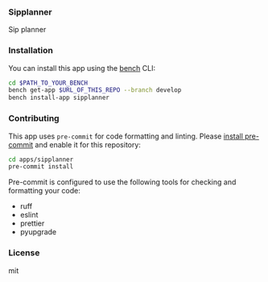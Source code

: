 ### Sipplanner

Sip planner

### Installation

You can install this app using the [bench](https://github.com/frappe/bench) CLI:

```bash
cd $PATH_TO_YOUR_BENCH
bench get-app $URL_OF_THIS_REPO --branch develop
bench install-app sipplanner
```

### Contributing

This app uses `pre-commit` for code formatting and linting. Please [install pre-commit](https://pre-commit.com/#installation) and enable it for this repository:

```bash
cd apps/sipplanner
pre-commit install
```

Pre-commit is configured to use the following tools for checking and formatting your code:

- ruff
- eslint
- prettier
- pyupgrade

### License

mit

